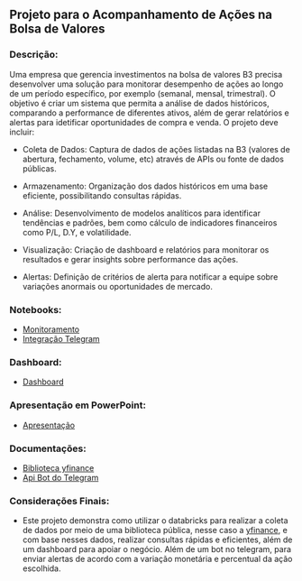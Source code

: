 ## Projeto para o Acompanhamento de Ações na Bolsa de Valores

### Descrição:
Uma empresa que gerencia investimentos na bolsa de valores B3 precisa desenvolver uma solução para monitorar desempenho de ações ao longo de um período específico, por exemplo (semanal, mensal, trimestral). O objetivo é criar um sistema que permita a análise de dados históricos, comparando a performance de diferentes ativos, além de gerar relatórios e alertas para idetificar oportunidades de compra e venda. O projeto deve incluir:

- Coleta de Dados: Captura de dados de ações listadas na B3 (valores de abertura, fechamento, volume, etc) através de APIs ou fonte de dados públicas.

- Armazenamento: Organização dos dados históricos em uma base eficiente, possibilitando consultas rápidas.

- Análise: Desenvolvimento de modelos analíticos para identificar tendências e padrões, bem como cálculo de indicadores financeiros como P/L, D.Y, e volatilidade.

- Visualização: Criação de dashboard e relatórios para monitorar os resultados e gerar insights sobre performance das ações.

- Alertas: Definição de critérios de alerta para notificar a equipe sobre variações anormais ou oportunidades de mercado.


### Notebooks:
- [Monitoramento](https://databricks-prod-cloudfront.cloud.databricks.com/public/4027ec902e239c93eaaa8714f173bcfc/3981966564692036/4417656920116746/4681527955680524/latest.html)
- [Integração Telegram](https://databricks-prod-cloudfront.cloud.databricks.com/public/4027ec902e239c93eaaa8714f173bcfc/3981966564692036/792803076492131/4681527955680524/latest.html)

### Dashboard:
- [Dashboard](https://databricks-prod-cloudfront.cloud.databricks.com/public/4027ec902e239c93eaaa8714f173bcfc/3981966564692036/4417656920116746/4681527955680524/latest.html)

### Apresentação em PowerPoint:
- [Apresentação](https://docs.google.com/presentation/d/1CnxmEzCFdzFpkRhv6vMWNP_nwnbOl4dcmiojPyx-c1U/edit?usp=sharing)


### Documentações:
- [Biblioteca yfinance](https://pypi.org/project/yfinance/)
- [Api Bot do Telegram](https://core.telegram.org/bots/api)


### Considerações Finais:
- Este projeto demonstra como utilizar o databricks para realizar a coleta de dados por meio de uma biblioteca pública, nesse caso a [yfinance](https://pypi.org/project/yfinance/), e com base nesses dados, realizar consultas rápidas e eficientes, além de um dashboard para apoiar o negócio. Além de um bot no telegram, para enviar alertas de acordo com a variação monetária e percentual da ação escolhida.